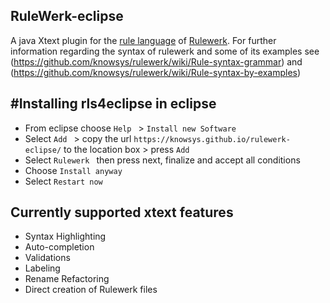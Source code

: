 ## RuleWerk-eclipse


A java Xtext plugin for the [rule language](https://github.com/knowsys/rulewerk/wiki#rule-language) of [Rulewerk](https://github.com/knowsys/rulewerk). For further information regarding the syntax of rulewerk and some of its examples see (https://github.com/knowsys/rulewerk/wiki/Rule-syntax-grammar) and (https://github.com/knowsys/rulewerk/wiki/Rule-syntax-by-examples) 


#Installing rls4eclipse in eclipse
------------
* From eclipse choose  ```Help ``` >  ```Install new Software ```
* Select  ```Add ``` > copy the url ```https://knowsys.github.io/rulewerk-eclipse/``` to the location box > press ```Add```
* Select  ```Rulewerk ``` then press next, finalize and accept all conditions
* Choose  ```Install anyway ```
* Select  ```Restart now ```

Currently supported xtext features
------------
* Syntax Highlighting
* Auto-completion
* Validations
* Labeling
* Rename Refactoring
* Direct creation of Rulewerk files
